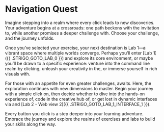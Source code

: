 # Navigation Quest

Imagine stepping into a realm where every click leads to new discoveries. Your adventure begins at a crossroads: one path beckons with the invitation to, while another promises a deeper challenge with. Choose your challenge, and the journey unfolds.

Once you’ve selected your exercise, your next destination is Lab 1—a vibrant space where multiple worlds converge. Perhaps you’ll enter [Lab 1]({{ .STRIGO_GOTO_LAB_0 }}) and explore its core environment, or maybe you’ll be drawn to a specific experience: venture into the command line realm by clicking, unleash your creativity in the, or immerse yourself in rich visuals with.

For those with an appetite for even greater challenges, awaits. Here, the exploration continues with new dimensions to master. Begin your journey with a simple click on, then decide whether to dive into the hands-on experience of, code in the creative hub of, or get lost in dynamic interfaces via and [Lab 2 - Web view 2]({{ .STRIGO_GOTO_LAB_1_INTERFACE_1 }}).

Every button you click is a step deeper into your learning adventure. Embrace the journey and explore the realms of exercises and labs to build your skills along the way.

